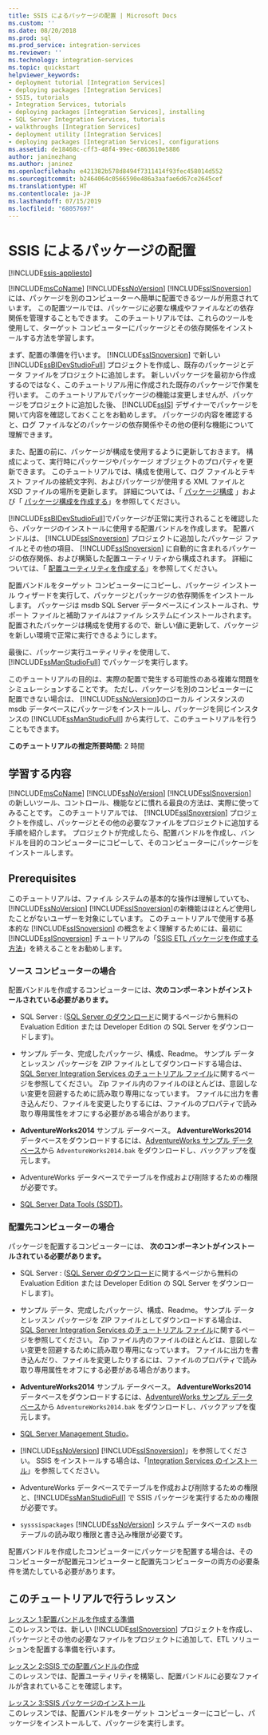 ```yaml
---
title: SSIS によるパッケージの配置 | Microsoft Docs
ms.custom: ''
ms.date: 08/20/2018
ms.prod: sql
ms.prod_service: integration-services
ms.reviewer: ''
ms.technology: integration-services
ms.topic: quickstart
helpviewer_keywords:
- deployment tutorial [Integration Services]
- deploying packages [Integration Services]
- SSIS, tutorials
- Integration Services, tutorials
- deploying packages [Integration Services], installing
- SQL Server Integration Services, tutorials
- walkthroughs [Integration Services]
- deployment utility [Integration Services]
- deploying packages [Integration Services], configurations
ms.assetid: de18468c-cff3-48f4-99ec-6863610e5886
author: janinezhang
ms.author: janinez
ms.openlocfilehash: e421382b578d8494f7311414f93fec458014d552
ms.sourcegitcommit: b2464064c0566590e486a3aafae6d67ce2645cef
ms.translationtype: HT
ms.contentlocale: ja-JP
ms.lasthandoff: 07/15/2019
ms.locfileid: "68057697"
---
```

# <a name="deploy-packages-with-ssis"></a>SSIS によるパッケージの配置

[!INCLUDE[ssis-appliesto](../includes/ssis-appliesto-ssvrpluslinux-asdb-asdw-xxx.md)]


[!INCLUDE[msCoName](../includes/msconame-md.md)] [!INCLUDE[ssNoVersion](../includes/ssnoversion-md.md)] [!INCLUDE[ssISnoversion](../includes/ssisnoversion-md.md)] には、パッケージを別のコンピューターへ簡単に配置できるツールが用意されています。 この配置ツールでは、パッケージに必要な構成やファイルなどの依存関係を管理することもできます。 このチュートリアルでは、これらのツールを使用して、ターゲット コンピューターにパッケージとその依存関係をインストールする方法を学習します。    
    
まず、配置の準備を行います。 [!INCLUDE[ssISnoversion](../includes/ssisnoversion-md.md)] で新しい [!INCLUDE[ssBIDevStudioFull](../includes/ssbidevstudiofull-md.md)] プロジェクトを作成し、既存のパッケージとデータ ファイルをプロジェクトに追加します。 新しいパッケージを最初から作成するのではなく、このチュートリアル用に作成された既存のパッケージで作業を行います。 このチュートリアルでパッケージの機能は変更しませんが、パッケージをプロジェクトに追加した後、 [!INCLUDE[ssIS](../includes/ssis-md.md)] デザイナーでパッケージを開いて内容を確認しておくことをお勧めします。 パッケージの内容を確認すると、ログ ファイルなどのパッケージの依存関係やその他の便利な機能について理解できます。    
    
また、配置の前に、パッケージが構成を使用するように更新しておきます。 構成によって、実行時にパッケージやパッケージ オブジェクトのプロパティを更新できます。 このチュートリアルでは、構成を使用して、ログ ファイルとテキスト ファイルの接続文字列、およびパッケージが使用する XML ファイルと XSD ファイルの場所を更新します。 詳細については、「 [パッケージ構成](../integration-services/packages/package-configurations.md) 」および「 [パッケージ構成を作成する](../integration-services/packages/create-package-configurations.md)」を参照してください。    
    
[!INCLUDE[ssBIDevStudioFull](../includes/ssbidevstudiofull-md.md)]でパッケージが正常に実行されることを確認したら、パッケージのインストールに使用する配置バンドルを作成します。 配置バンドルは、 [!INCLUDE[ssISnoversion](../includes/ssisnoversion-md.md)] プロジェクトに追加したパッケージ ファイルとその他の項目、 [!INCLUDE[ssISnoversion](../includes/ssisnoversion-md.md)] に自動的に含まれるパッケージの依存関係、および構築した配置ユーティリティから構成されます。 詳細については、「 [配置ユーティリティを作成する](../integration-services/packages/create-a-deployment-utility.md)」を参照してください。    
    
配置バンドルをターゲット コンピューターにコピーし、パッケージ インストール ウィザードを実行して、パッケージとパッケージの依存関係をインストールします。 パッケージは msdb SQL Server データベースにインストールされ、サポート ファイルと補助ファイルはファイル システムにインストールされます。 配置されたパッケージは構成を使用するので、新しい値に更新して、パッケージを新しい環境で正常に実行できるようにします。    
    
最後に、パッケージ実行ユーティリティを使用して、 [!INCLUDE[ssManStudioFull](../includes/ssmanstudiofull-md.md)] でパッケージを実行します。    
    
このチュートリアルの目的は、実際の配置で発生する可能性のある複雑な問題をシミュレーションすることです。 ただし、パッケージを別のコンピューターに配置できない場合は、 [!INCLUDE[ssNoVersion](../includes/ssnoversion-md.md)]のローカル インスタンスの msdb データベースにパッケージをインストールし、パッケージを同じインスタンスの [!INCLUDE[ssManStudioFull](../includes/ssmanstudiofull-md.md)] から実行して、このチュートリアルを行うこともできます。    

**このチュートリアルの推定所要時間:** 2 時間

## <a name="what-you-learn"></a>学習する内容    
[!INCLUDE[msCoName](../includes/msconame-md.md)] [!INCLUDE[ssNoVersion](../includes/ssnoversion-md.md)] [!INCLUDE[ssISnoversion](../includes/ssisnoversion-md.md)] の新しいツール、コントロール、機能などに慣れる最良の方法は、実際に使ってみることです。 このチュートリアルでは、 [!INCLUDE[ssISnoversion](../includes/ssisnoversion-md.md)] プロジェクトを作成し、パッケージとその他の必要なファイルをプロジェクトに追加する手順を紹介します。 プロジェクトが完成したら、配置バンドルを作成し、バンドルを目的のコンピューターにコピーして、そのコンピューターにパッケージをインストールします。    
    
## <a name="prerequisites"></a>Prerequisites    
このチュートリアルは、ファイル システムの基本的な操作は理解していても、 [!INCLUDE[ssNoVersion](../includes/ssnoversion-md.md)] [!INCLUDE[ssISnoversion](../includes/ssisnoversion-md.md)]の新機能はほとんど使用したことがないユーザーを対象にしています。 このチュートリアルで使用する基本的な [!INCLUDE[ssISnoversion](../includes/ssisnoversion-md.md)] の概念をよく理解するためには、最初に [!INCLUDE[ssISnoversion](../includes/ssisnoversion-md.md)] チュートリアルの「[SSIS ETL パッケージを作成する方法](../integration-services/ssis-how-to-create-an-etl-package.md)」を終えることをお勧めします。    
    
### <a name="on-the-source-computer"></a>ソース コンピューターの場合

配置バンドルを作成するコンピューターには、**次のコンポーネントがインストールされている必要があります。**

- SQL Server : ([SQL Server のダウンロード](https://www.microsoft.com/sql-server/sql-server-downloads)に関するページから無料の Evaluation Edition または Developer Edition の SQL Server をダウンロードします)。

- サンプル データ、完成したパッケージ、構成、Readme。 サンプル データとレッスン パッケージを ZIP ファイルとしてダウンロードする場合は、[SQL Server Integration Services のチュートリアル ファイル](https://www.microsoft.com/download/details.aspx?id=56827)に関するページを参照してください。 Zip ファイル内のファイルのほとんどは、意図しない変更を回避するために読み取り専用になっています。 ファイルに出力を書き込んだり、ファイルを変更したりするには、ファイルのプロパティで読み取り専用属性をオフにする必要がある場合があります。

-   **AdventureWorks2014** サンプル データベース。 **AdventureWorks2014** データベースをダウンロードするには、[AdventureWorks サンプル データベース](https://github.com/Microsoft/sql-server-samples/releases/tag/adventureworks)から `AdventureWorks2014.bak` をダウンロードし、バックアップを復元します。  

-   AdventureWorks データベースでテーブルを作成および削除するための権限が必要です。
    
-   [SQL Server Data Tools (SSDT)](../ssdt/download-sql-server-data-tools-ssdt.md)。    
    
### <a name="on-the-destination-computer"></a>配置先コンピューターの場合

パッケージを配置するコンピューターには、 **次のコンポーネントがインストールされている必要があります。**    
    
- SQL Server : ([SQL Server のダウンロード](https://www.microsoft.com/sql-server/sql-server-downloads)に関するページから無料の Evaluation Edition または Developer Edition の SQL Server をダウンロードします)。

- サンプル データ、完成したパッケージ、構成、Readme。 サンプル データとレッスン パッケージを ZIP ファイルとしてダウンロードする場合は、[SQL Server Integration Services のチュートリアル ファイル](https://www.microsoft.com/download/details.aspx?id=56827)に関するページを参照してください。 Zip ファイル内のファイルのほとんどは、意図しない変更を回避するために読み取り専用になっています。 ファイルに出力を書き込んだり、ファイルを変更したりするには、ファイルのプロパティで読み取り専用属性をオフにする必要がある場合があります。

-   **AdventureWorks2014** サンプル データベース。 **AdventureWorks2014** データベースをダウンロードするには、[AdventureWorks サンプル データベース](https://github.com/Microsoft/sql-server-samples/releases/tag/adventureworks)から `AdventureWorks2014.bak` をダウンロードし、バックアップを復元します。  
    
- [SQL Server Management Studio](../ssms/download-sql-server-management-studio-ssms.md)。    
    
-   [!INCLUDE[ssNoVersion](../includes/ssnoversion-md.md)] [!INCLUDE[ssISnoversion](../includes/ssisnoversion-md.md)]」を参照してください。 SSIS をインストールする場合は、「[Integration Services のインストール](install-windows/install-integration-services.md)」を参照してください。
    
-   AdventureWorks データベースでテーブルを作成および削除するための権限と、[!INCLUDE[ssManStudioFull](../includes/ssmanstudiofull-md.md)] で SSIS パッケージを実行するための権限が必要です。    
    
-   `sysssispackages` [!INCLUDE[ssNoVersion](../includes/ssnoversion-md.md)] システム データベースの `msdb` テーブルの読み取り権限と書き込み権限が必要です。    
    
配置バンドルを作成したコンピューターにパッケージを配置する場合は、そのコンピューターが配置元コンピューターと配置先コンピューターの両方の必要条件を満たしている必要があります。    
        
## <a name="lessons-in-this-tutorial"></a>このチュートリアルで行うレッスン    
[レッスン 1:配置バンドルを作成する準備](../integration-services/lesson-1-preparing-to-create-the-deployment-bundle.md)    
このレッスンでは、新しい [!INCLUDE[ssISnoversion](../includes/ssisnoversion-md.md)] プロジェクトを作成し、パッケージとその他の必要なファイルをプロジェクトに追加して、ETL ソリューションを配置する準備を行います。    
    
[レッスン 2:SSIS での配置バンドルの作成](../integration-services/lesson-2-create-the-deployment-bundle-in-ssis.md)    
このレッスンでは、配置ユーティリティを構築し、配置バンドルに必要なファイルが含まれていることを確認します。    
    
[レッスン 3:SSIS パッケージのインストール](../integration-services/lesson-3-install-ssis-packages.md)    
このレッスンでは、配置バンドルをターゲット コンピューターにコピーし、パッケージをインストールして、パッケージを実行します。    
    

